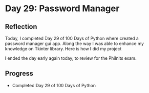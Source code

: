 # Day 29: Password Manager

## Reflection  
  Today, I completed Day 29 of 100 Days of Python where created a password manager gui app. Along the way I was able to enhance my knowledge on Tkinter library. Here is how I did my project

  I ended the day early again today, to review for the Philnits exam.

## Progress
 - Completed Day 29 of 100 Days of Python